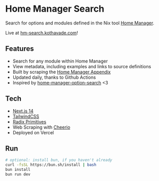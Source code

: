 # Home Manager Search

Search for options and modules defined in the Nix tool [Home Manager](https://github.com/nix-community/home-manager).

Live at [hm-search.kothavade.com](https://hm-search.kothavade.com)!

## Features

- Search for any module within Home Manager 
- View metadata, including examples and links to source definitions
- Built by scraping the [Home Manager Appendix](https://nix-community.github.io/home-manager/options.xhtml)
- Updated daily, thanks to Github Actions
- Inspired by [home-manager-option-search]() <3

## Tech

- [Next.js 14](https://nextjs.org)
- [TailwindCSS](https://tailwindcss.com)
- [Radix Primitives](https://radix-ui.com/primitives)
- Web Scraping with [Cheerio](https://cheerio.js.org)
- Deployed on Vercel

## Run

```bash
# optional: install bun, if you haven't already
curl -fsSL https://bun.sh/install | bash
bun install
bun run dev
```
